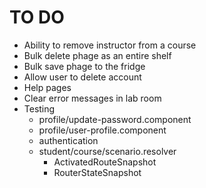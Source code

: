 # TO DO

- Ability to remove instructor from a course
- Bulk delete phage as an entire shelf
- Bulk save phage to the fridge
- Allow user to delete account
- Help pages
- Clear error messages in lab room
- Testing
  - profile/update-password.component
  - profile/user-profile.component
  - authentication
  - student/course/scenario.resolver
      - ActivatedRouteSnapshot
      - RouterStateSnapshot